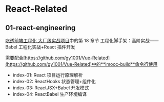 # React-Related

## 01-react-engineering

[吃透前端工程化,大厂级实战项目](https://coding.imooc.com/class/chapter/548.html#Anchor)中的第 18 章节
工程化脚手架：高阶实战——Babel 工程化实战+React 插件开发

需要配合[https://github.com/gy1001/Vue-Related](https://github.com/gy1001/Vue-Related)中的**imooc-build**命令行使用

- index-01: React 项目运行原理解析
- index-02: ReactHooks 状态管理+组件化
- index-03: ReactJSX+Babel 开发模式
- index-04: ReactBabel 生产环境编译
